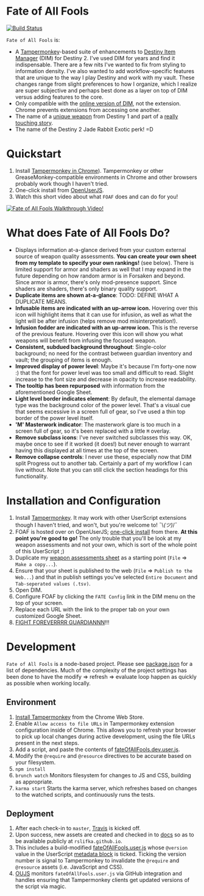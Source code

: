 # Fate of All Fools
[![Build Status](https://travis-ci.org/rslifka/fate_of_all_fools.svg?branch=master)](https://travis-ci.org/rslifka/fate_of_all_fools)

`Fate of All Fools` is:

* A [Tampermonkey](https://Tampermonkey.net/)-based suite of enhancements to [Destiny Item Manager](https://www.destinyitemmanager.com/) (DIM) for Destiny 2. I've used DIM for years and find it indispensable. There are a few nits I've wanted to fix from styling to information density. I've also wanted to add workflow-specific features that are unique to the way I play Destiny and work with my vault. These changes range from slight preferences to how I organize, which I realize are super subjective and perhaps best done as a layer on top of DIM versus adding features to the core.
* Only compatible with the [online version of DIM](https://app.destinyitemmanager.com/), not the extension. Chrome prevents extensions from accessing one another.
* The name of a [unique weapon](http://destinydb.com/item/3490486524/fate-of-all-fools) from Destiny 1 and part of a [really touching story](https://www.reddit.com/r/DestinyTheGame/comments/2lgxd4/deej_just_sent_my_husband_the_new_exotic_fate_of/).
* The name of the Destiny 2 Jade Rabbit Exotic perk! =D

# Quickstart

1. Install [Tampermonkey in Chrome](https://chrome.google.com/webstore/detail/Tampermonkey/dhdgffkkebhmkfjojejmpbldmpobfkfo)). Tampermonkey or other GreaseMonkey-compatible environments in Chrome and other browsers probably work though I haven't tried.
1. One-click install from [OpenUserJS](https://openuserjs.org/scripts/rslifka/FateOfAllFools_-_DIM_Customization).
1. Watch this short video about what `FOAF` does and can do for you!

[![Fate of All Fools Walkthrough Video!](https://rslifka.github.io/fate_of_all_fools/img/fate-youtube-screenshot.jpg)](https://www.youtube.com/watch?v=AW5kWLvGKqI)

# What does Fate of All Fools Do?
* Displays information at-a-glance derived from your custom external source of weapon quality assessments. **You can create your own sheet from my template to specify your own rankings!** (see below). There is limited support for armor and shaders as well that I may expand in the future depending on how random armor is in Forsaken and beyond. Since armor is armor, there's only mod-presence support. Since shaders are shaders, there's only binary quality support.
* **Duplicate items are shown at-a-glance**: TODO: DEFINE WHAT A DUPLICATE MEANS.
* **Infusable items are indicated with an up-arrow icon.** Hovering over this icon will highlight items that it can use for infusion, as well as what the light will be after infusion (helps remove mod misinterpretation!).
* **Infusion fodder are indicated with an up-arrow icon.** This is the reverse of the previous feature. Hovering over this icon will show you what weapons will benefit from infusing the focused weapon.
* **Consistent, subdued background throughout**: Single-color background; no need for the contrast between guardian inventory and vault; the grouping of items is enough.
* **Improved display of power level**: Maybe it's because I'm forty-one now :) that the font for power level was too small and difficult to read. Slight increase to the font size and decrease in opacity to increase readability.
* **The tooltip has been repurposed** with information from the aforementioned Google Sheet.
* **Light level border indicates element**: By default, the elemental damage type was the background color of the power level. That's a visual cue that seems excessive in a screen full of gear, so I've used a thin top border of the power level itself.
* **'M' Masterwork indicator**: The masterwork glare is too much in a screen full of gear, so it's been replaced with a little `M` overlay.
* **Remove subclass icons**: I've never switched subclasses this way. OK, maybe once to see if it worked (it does!) but never enough to warrant having this displayed at all times at the top of the screen.
* **Remove collapse controls**: I never use these, especially now that DIM split Progress out to another tab. Certainly a part of my workflow I can live without. Note that you can still click the section headings for this functionality.

# Installation and Configuration

1. Install [Tampermonkey](https://Tampermonkey.net/). It may work with other UserScript extensions though I haven't tried, and won't, but you're welcome to! ¯\\_(ツ)_/¯
1. FOAF is hosted over on OpenUserJS; [one-click install](https://openuserjs.org/scripts/rslifka/FateOfAllFools_-_DIM_Customization) from there. **At this point you're good to go!** The only trouble that you'll be look at my weapon assessments and not your own, which is sort of the whole point of this UserScript ;)
1. Duplicate my [weapon assessments sheet](https://docs.google.com/spreadsheets/d/16BO3r1B5vuLtCnR06l_rtCl_WlWVDkg_9C9Gu-v-xi4/edit?usp=sharing) as a starting point (`File` => `Make a copy...`).
1. Ensure that your sheet is published to the web (`File` => `Publish to the Web...`) and that in publish settings you've selected `Entire Document` and `Tab-seperated values (.tsv)`.
1. Open DIM.
1. Configure FOAF by clicking the `FATE Config` link in the DIM menu on the top of your screen.
1. Replace each URL with the link to the proper tab on your own customized Google Sheet.
1. [FIGHT FOREVERRRR GUARDIANNN](https://www.youtube.com/watch?v=sAhhgmf6Xg8&feature=youtu.be&t=5)!!!

# Development
`Fate of All Fools` is a node-based project. Please see [package.json](https://github.com/rslifka/fate_of_all_fools/blob/master/package.json) for a list of dependencies. Much of the complexity of the project settings has been done to have the modify => refresh => evaluate loop happen as quickly as possible when working locally.

## Environment
1. [Install Tampermonkey](https://chrome.google.com/webstore/detail/Tampermonkey/dhdgffkkebhmkfjojejmpbldmpobfkfo?hl=en) from the Chrome Web Store.
1. Enable `Allow access to file URLs` in Tampermonkey extension configuration inside of Chrome. This allows you to refresh your browser to pick up local changes during active development, using the file URLs present in the next steps.
1. Add a script, and paste the contents of [fateOfAllFools.dev.user.js](https://github.com/rslifka/fate_of_all_fools/blob/master/fateOfAllFools.dev.user.js).
1. Modify the `@require` and `@resource` directives to be accurate based on your filesystem.
1. `npm install`
1. `brunch watch` Monitors filesystem for changes to JS and CSS, building as appropriate.
1. `karma start` Starts the karma server, which refreshes based on changes to the watched scripts, and continuously runs the tests.

## Deployment
1. After each check-in to `master`, [Travis](https://travis-ci.org/rslifka/fate_of_all_fools) is kicked off.
1. Upon success, new assets are created and checked in to [docs](https://github.com/rslifka/fate_of_all_fools/tree/master/docs) so as to be available publicly at `rslifka.github.io`.
1. This includes a build-modified [fateOfAllFools.user.js](https://github.com/rslifka/fate_of_all_fools/blob/master/docs/fateOfAllFools.user.js) whose `@version` value in the UserScript [metadata block](https://wiki.greasespot.net/Metadata_Block) is ticked. Ticking the version number is signal to Tampermonkey to invalidate the `@require` and `@resource` assets (i.e. JavaScript and CSS).
1. [OUJS](https://openuserjs.org/scripts/rslifka/FateOfAllFools_-_DIM_Customization) monitors `fateOfAllFools.user.js` via GitHub integration and handles ensuring that Tampermonkey clients get updated versions of the script via magic.
